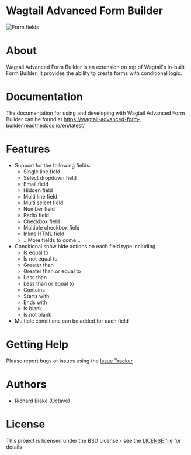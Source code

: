 # Wagtail Advanced Form Builder

![Form fields](./docs/screenshots/waf-form-fields.png)

# About

Wagtail Advanced Form Builder is an extension on top of Wagtail's in-built Form Builder. It provides the ability to 
create forms with conditional logic.

# Documentation

The documentation for using and developing with Wagtail Advanced Form Builder can be found at https://wagtail-advanced-form-builder.readthedocs.io/en/latest/

# Features

* Support for the following fields:
    * Single line field
    * Select dropdown field
    * Email field
    * Hidden field
    * Multi line field
    * Multi select field
    * Number field
    * Radio field
    * Checkbox field
    * Multiple checkbox field
    * Inline HTML field
    * ...More fields to come...
* Conditional show hide actions on each field type including
    * Is equal to
    * Is not equal to
    * Greater than
    * Greater than or equal to
    * Less than
    * Less than or equal to
    * Contains
    * Starts with
    * Ends with
    * Is blank
    * Is not blank            
* Multiple conditions can be added for each field    

# Getting Help

Please report bugs or issues using the [Issue Tracker](https://github.com/octavenz/wagtail-advanced-form-builder/issues) 

# Authors

* Richard Blake ([Octave](https://octave.nz))

# License

This project is licensed under the BSD License - see the [LICENSE file](./LICENCE) for details


